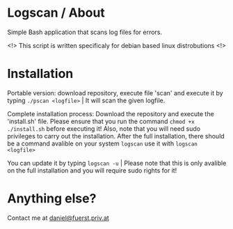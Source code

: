 # Logscan / About
Simple Bash application that scans log files for errors. 

<!> This script is written specificaly for debian based linux distrobutions <!>

# Installation

Portable version: download repository, execute file 'scan' and execute it by typing `./pscan <logfile>` | It will scan the given logfile.
  
Complete installation process: Download the repository and execute the 'install.sh' file.
Please ensure that you run the command `chmod +x ./install.sh` before executing it!
Also, note that you will need sudo privileges to carry out the installation.
After the full installation, there should be a command avalible on your system `logscan` use it with `logscan <logfile>`

You can update it by typing `logscan -u` | Please note that this is only avalible on the full installation and you will require sudo rights for it!

# Anything else?
Contact me at daniel@fuerst.priv.at

